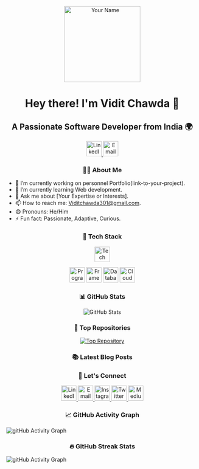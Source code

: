 <!--
**YourName/YourName** is a ✨ _special_ ✨ repository because its `README.md` (this file) appears on your GitHub profile.
-->
<p align="center">
  <img src="https://your-image-url-here.com" alt="Your Name" width="200" height="200">
</p>

<h1 align="center">Hey there! I'm Vidit Chawda 👋</h1>
<h2 align="center">A Passionate Software Developer from India 🌍</h2>

<p align="center">
  <a href="[https://www.linkedin.com/in/your-profile](https://www.linkedin.com/in/vidit-chawda-b4a740210/)" target="_blank">
    <img src="https://img.icons8.com/color/48/000000/linkedin.png" alt="LinkedIn" height="40" width="40" />
  </a>
  <a href="mailto:your.viditchawda301@gmail.com" target="_blank">
    <img src="https://img.icons8.com/color/48/000000/email.png" alt="Email" height="40" width="40" />
  </a>
  <!-- Add more social media or contact icons here -->
</p>

<h3 align="center">👨‍💻 About Me</h3>

- 🔭 I’m currently working on personnel Portfolio(link-to-your-project).
- 🌱 I’m currently learning Web development.
- 💬 Ask me about [Your Expertise or Interests].
- 📫 How to reach me: Viditchawda301@gmail.com.
- 😄 Pronouns: He/Him
- ⚡ Fun fact: Passionate, Adaptive, Curious.

<h3 align="center">🚀 Tech Stack</h3>

<p align="center">
  <img src="https://img.icons8.com/color/48/000000/tech-stack.png" alt="Tech Stack" height="40" width="40" />
</p>

<p align="center">
  <img src="https://img.icons8.com/color/48/000000/programming.png" alt="Programming Languages" height="40" width="40" />
  <!-- Add icons for your programming languages -->
  <img src="https://img.icons8.com/color/48/000000/framework.png" alt="Frameworks" height="40" width="40" />
  <!-- Add icons for your frameworks -->
  <img src="https://img.icons8.com/color/48/000000/database.png" alt="Databases" height="40" width="40" />
  <!-- Add icons for your databases -->
  <img src="https://img.icons8.com/color/48/000000/cloud.png" alt="Cloud Technologies" height="40" width="40" />
  <!-- Add icons for your cloud technologies -->
</p>

<h3 align="center">📊 GitHub Stats</h3>

<p align="center">
  <img src="https://github-readme-stats.vercel.app/api?username=ViditChawda&show_icons=true&count_private=true&theme=dark" alt="GitHub Stats" />
</p>

<h3 align="center">🌟 Top Repositories</h3>

<p align="center">
  <a href="https://github.com/ViditChawda/repo-name" target="_blank">
    <img src="https://github-readme-stats.vercel.app/api/pin/?username=ViditChawda&repo=portfolio-final-&theme=dark" alt="Top Repository" />
  </a>
  <!-- Add more top repositories as needed -->
</p>

<h3 align="center">📚 Latest Blog Posts</h3>


<!-- BLOG-POST-LIST:START -->
<!-- BLOG-POST-LIST:END -->

<h3 align="center">🤝 Let's Connect</h3>

<p align="center">
  <a href="https://www.linkedin.com/in/your-profile" target="_blank">
    <img src="https://img.icons8.com/color/48/000000/linkedin.png" alt="LinkedIn" height="40" width="40" />
  </a>
  <a href="mailto:your.viditchawda301@gmail.com" target="_blank">
    <img src="https://img.icons8.com/color/48/000000/email.png" alt="Email" height="40" width="40" />
  </a>
  <!-- Add more social media or contact icons here -->
  <a href="https://www.instagram.com/your-instagram" target="_blank">
    <img src="https://img.icons8.com/color/48/000000/instagram-new.png" alt="Instagram" height="40" width="40" />
  </a>
  <a href="https://twitter.com/your-twitter" target="_blank">
    <img src="https://img.icons8.com/color/48/000000/twitter.png" alt="Twitter" height="40" width="40" />
  </a>
  <a href="https://medium.com/@your-medium" target="_blank">
    <img src="https://img.icons8.com/color/48/000000/medium.png" alt="Medium" height="40" width="40" />
  </a>
</p>

<h3 align="center">📈 GitHub Activity Graph</h3>
<img align="center" src="(https://activity-graph.herokuapp.com/graph?username=ViditChawda&theme=dark)" alt="gitHub Activity Graph" />

<h3 align="center">🔥 GitHub Streak Stats</h3>
<img aligin="center" src="https://github-readme-stats.vercel.app/api/top-langs/?username=ViditChawda&layout=compact&theme=dark" alt="gitHub Activity Graph" />

<!-- Add your GitHub streak stats
